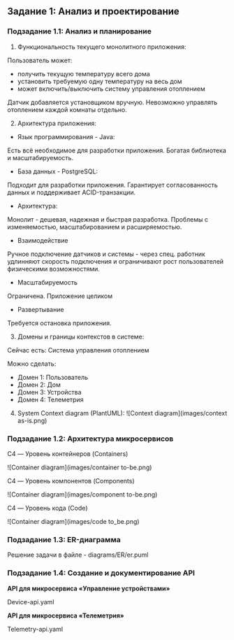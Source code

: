 ## Задание 1: Анализ и проектирование
### Подзадание 1.1: Анализ и планирование

1. Функциональность текущего монолитного приложения:

Пользователь может:
- получить текущую температуру всего дома
- установить требуемую одну температуру на весь дом
- может включить/выключить систему управления отоплением

Датчик добавляется установщиком вручную.
Невозможно управлять отоплением каждой комнаты отдельно.

2. Архитектура приложения:
- Язык программирования - Java:

Есть всё необходимое  для разработки приложения.
Богатая библиотека и масштабируемость.

- База данных - PostgreSQL:

Подходит для разработки приложения.
Гарантирует согласованность данных и поддерживает ACID-транзакции.

- Архитектура:

Монолит - дешевая, надежная и быстрая разработка.
Проблемы с изменяемостью, масштабированием и расширяемостью.

- Взаимодействие 

Ручное подключение датчиков и системы - через спец. работник удлинняют скорость подключения
и ограничивают рост пользователей физическими возможностями.

- Масштабируемость 

Ограничена. Приложение целиком

- Развертывание

Требуется остановка приложения.

3. Домены и границы контекстов в системе:

Сейчас есть:
Система управления отоплением

Можно сделать:
- Домен 1: Пользователь
- Домен 2: Дом
- Домен 3: Устройства
- Домен 4: Телеметрия

4. System Context diagram (PlantUML):
![Context diagram](images/context as-is.png)


### Подзадание 1.2: Архитектура микросервисов

C4 — Уровень контейнеров (Containers)

![Container diagram](images/container to-be.png)

C4 — Уровень компонентов (Components)

![Container diagram](images/component to-be.png)

C4 — Уровень кода (Code)

![Container diagram](images/code to_be.png)


### Подзадание 1.3: ER-диаграмма

Решение задачи в файле - diagrams/ER/er.puml 

### Подзадание 1.4: Создание и документирование API

**API для микросервиса «Управление устройствами»**

Device-api.yaml

**API для микросервиса «Телеметрия»**

Telemetry-api.yaml